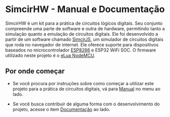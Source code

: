 # SimcirHW - Manual e Documentação

SimcirHW é um kit para a prática de circuitos lógicos digitais.
Seu conjunto compreende uma parte de software e outra de hardware,
permitindo tanto a simulação quanto a emulação de circuitos digitais.
Ele foi desenvolvido a partir de um software chamado [SimcirJS](https://kazuhikoarase.github.io/simcirjs/),
um simulador de circuitos digitais que roda no navegador de internet.
Ele oferece suporte para dispositivos baseados no microcontrolador [ESP8266](http://espressif.com/en/products/esp8266/)
e ESP32 WiFi SOC.
O firmware utilizado neste projeto é o [eLua NodeMCU](https://nodemcu.readthedocs.io/).

## Por onde começar
* Se você procura por instruções sobre como começar a utilizar este projeto para a prática de circuitos digitais,
vá para [Manual](manual.md) no menu ao lado.

* Se você busca contribuir de alguma forma com o desenvolvimento do projeto,
acesse o item [Documentação](documentacao.md) ao lado.